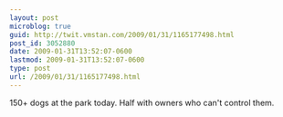 ```yaml
---
layout: post
microblog: true
guid: http://twit.vmstan.com/2009/01/31/1165177498.html
post_id: 3052880
date: 2009-01-31T13:52:07-0600
lastmod: 2009-01-31T13:52:07-0600
type: post
url: /2009/01/31/1165177498.html
---
```

150+ dogs at the park today. Half with owners who can't control them.
